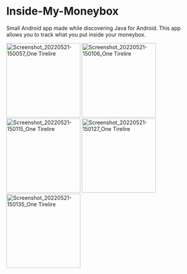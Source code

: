 # Inside-My-Moneybox
Small Android app made while discovering Java for Android. This app allows you to track what you put inside your moneybox.

<img width="195" alt="Screenshot_20220521-150057_One Tirelire" src="https://user-images.githubusercontent.com/71137854/213272796-57bb3eb0-093f-40e6-8539-e7e0d7e871d5.jpg"> <img width="195" alt="Screenshot_20220521-150106_One Tirelire" src="https://user-images.githubusercontent.com/71137854/213273214-54db3219-02e8-4343-900c-37bca287ed51.jpg"> <img width="195" alt="Screenshot_20220521-150115_One Tirelire" src="https://user-images.githubusercontent.com/71137854/213273220-2d7c4bb6-0bf9-4805-99a4-c57ed49d39d6.jpg"> 
<img width="195" alt="Screenshot_20220521-150127_One Tirelire" src="https://user-images.githubusercontent.com/71137854/213273222-c8414038-6719-4c00-8117-a9f5260eae3d.jpg"> <img width="195" alt="Screenshot_20220521-150135_One Tirelire" src="https://user-images.githubusercontent.com/71137854/213273226-b986b6a7-8987-42f1-a743-b3dc95f11c27.jpg"> 
